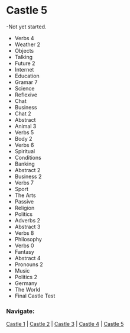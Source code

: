 # Castle 5
-Not yet started. 
* Verbs 4<br>
* Weather 2<br>
* Objects<br>
* Talking<br>
* Future 2<br>
* Internet<br>
* Education<br>
* Gramar 7<br>
* Science<br>
* Reflexive<br>
* Chat<br>
* Business<br>
* Chat 2<br>
* Abstract<br>
* Animal 3<br>
* Verbs 5<br>
* Body 2<br>
* Verbs 6<br>
* Spiritual<br>
* Conditions<br>
* Banking<br>
* Abstract 2<br>
* Business 2<br>
* Verbs 7<br>
* Sport<br>
* The Arts<br>
* Passive<br>
* Religion<br>
* Politics<br>
* Adverbs 2<br>
* Abstract 3<br>
* Verbs 8<br>
* Philosophy<br>
* Verbs 0<br>
* Fantasy<br>
* Abstract 4<br>
* Pronouns 2<br>
* Music<br>
* Politics 2<br>
* Germany<br>
* The World<br>
* Final Castle Test<br>

### Navigate: <br>
[Castle 1](https://github.com/EO4wellness/T-I-L/blob/main/polyglot/aleman/Castle-1/README.md)  | [Castle 2](https://github.com/EO4wellness/T-I-L/blob/main/polyglot/aleman/Castle-2/README.md)  | [Castle 3](https://github.com/EO4wellness/T-I-L/blob/main/polyglot/aleman/Castle-3/README.md)   | [Castle 4](https://github.com/EO4wellness/T-I-L/blob/main/polyglot/aleman/Castle-4/README.md) |  [Castle 5](https://github.com/EO4wellness/T-I-L/blob/main/polyglot/aleman/Castle-5/README.md) 
